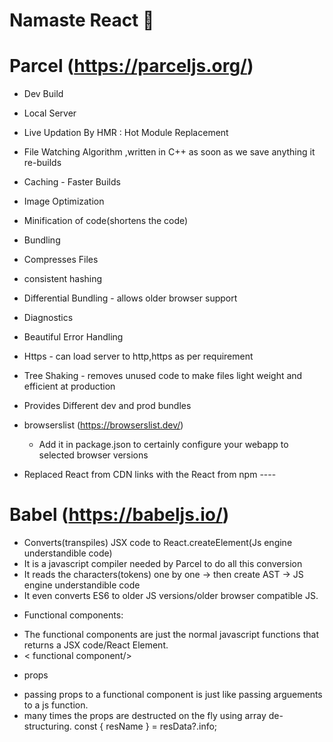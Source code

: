 # Namaste React 🚀

# Parcel (https://parceljs.org/)

- Dev Build
- Local Server
- Live Updation By HMR : Hot Module Replacement
- File Watching Algorithm ,written in C++
  as soon as we save anything it re-builds
- Caching - Faster Builds
- Image Optimization
- Minification of code(shortens the code)
- Bundling
- Compresses Files
- consistent hashing
- Differential Bundling - allows older browser support
- Diagnostics
- Beautiful Error Handling
- Https - can load server to http,https as per requirement
- Tree Shaking - removes unused code to make files light weight and efficient at production
- Provides Different dev and prod bundles

- browserslist (https://browserslist.dev/)

  - Add it in package.json to certainly configure your webapp to selected browser versions

- Replaced React from CDN links with the React from npm ----

# Babel (https://babeljs.io/)

- Converts(transpiles) JSX code to React.createElement(Js engine understandible code)
- It is a javascript compiler needed by Parcel to do all this conversion
- It reads the characters(tokens) one by one -> then create AST -> JS engine understandible code
- It even converts ES6 to older JS versions/older browser compatible JS.

* Functional components:

- The functional components are just the normal javascript functions that returns a JSX code/React Element.
- < functional component/>

* props

- passing props to a functional component is just like passing arguements to a js function.
- many times the props are destructed on the fly using array de-structuring.
  const { resName } = resData?.info;
